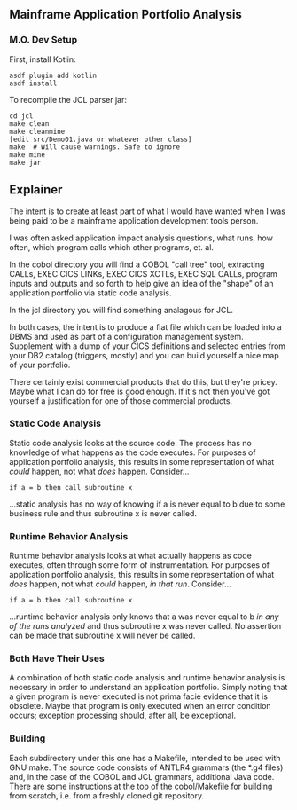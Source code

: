 ## Mainframe Application Portfolio Analysis

### M.O. Dev Setup

First, install Kotlin:

```
asdf plugin add kotlin
asdf install
```

To recompile the JCL parser jar:

```
cd jcl
make clean
make cleanmine
[edit src/Demo01.java or whatever other class]
make  # Will cause warnings. Safe to ignore
make mine
make jar
```

## Explainer

The intent is to create at least part of what I would have wanted when I was being paid to be a mainframe application development tools person.

I was often asked application impact analysis questions, what runs, how often, which program calls which other programs, et. al.

In the cobol directory you will find a COBOL "call tree" tool, extracting CALLs, EXEC CICS LINKs, EXEC CICS XCTLs, EXEC SQL CALLs, program inputs and outputs and so forth to help give an idea of the "shape" of an application portfolio via static code analysis.

In the jcl directory you will find something analagous for JCL.

In both cases, the intent is to produce a flat file which can be loaded into a DBMS and used as part of a configuration management system.  Supplement with a dump of your CICS definitions and selected entries from your DB2 catalog (triggers, mostly) and you can build yourself a nice map of your portfolio.

There certainly exist commercial products that do this, but they're pricey.  Maybe what I can do for free is good enough.  If it's not then you've got yourself a justification for one of those commercial products.

### Static Code Analysis

Static code analysis looks at the source code.  The process has no knowledge of what happens as the code executes.  For purposes of application portfolio analysis, this results in some representation of what
_could_ happen, not what _does_ happen.  Consider...

    if a = b then call subroutine x

...static analysis has no way of knowing if a is never equal to b due to some business rule and thus subroutine x is never called.

### Runtime Behavior Analysis

Runtime behavior analysis looks at what actually happens as code executes, often through some form of instrumentation.  For purposes of application portfolio analysis, this results in some representation of what _does_ happen, not what _could_ happen, _in that run_.  Consider...

    if a = b then call subroutine x

...runtime behavior analysis only knows that a was never equal to b _in any of the runs analyzed_ and thus subroutine x was never called.  No assertion can be made that subroutine x will never be called.

### Both Have Their Uses

A combination of both static code analysis and runtime behavior analysis is necessary in order to understand an application portfolio.  Simply noting that a given program is never executed is not prima facie evidence that it is obsolete.  Maybe that program is only executed when an error condition occurs; exception processing should, after all, be exceptional.

### Building

Each subdirectory under this one has a Makefile, intended to be used with GNU make.  The source code consists of ANTLR4 grammars (the *.g4 files) and, in the case of the COBOL and JCL grammars, additional Java code.  There are some instructions at the top of the cobol/Makefile for building from scratch, i.e. from a freshly cloned git repository.


